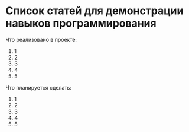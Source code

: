  <h1>Список статей для демонстрации навыков программирования</h1>

Что реализовано в проекте:

<ol>
    <li>1</li>
    <li>2</li>
    <li>3</li>
    <li>4</li>
    <li>5</li>
</ol>

Что планируется сделать:

<ol>
    <li>1</li>
    <li>2</li>
    <li>3</li>
    <li>4</li>
    <li>5</li>
</ol>
